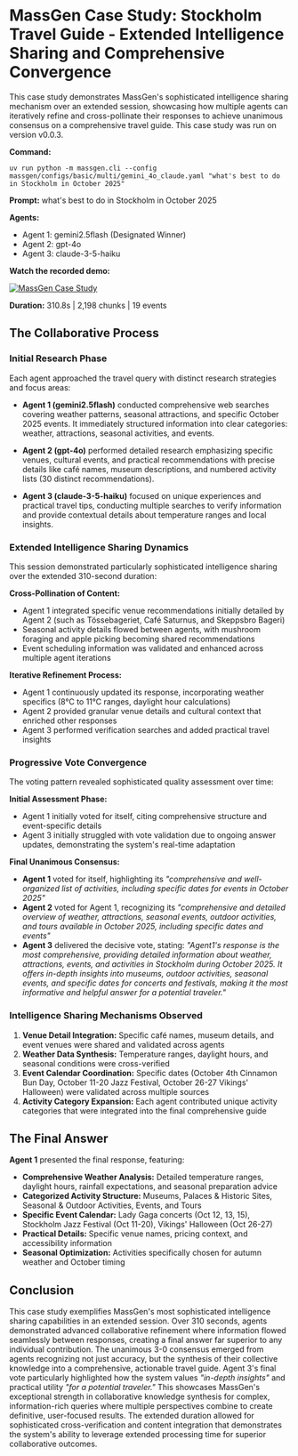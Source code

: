 # MassGen Case Study: Stockholm Travel Guide - Extended Intelligence Sharing and Comprehensive Convergence

This case study demonstrates MassGen's sophisticated intelligence sharing mechanism over an extended session, showcasing how multiple agents can iteratively refine and cross-pollinate their responses to achieve unanimous consensus on a comprehensive travel guide. This case study was run on version v0.0.3.

**Command:**
```
uv run python -m massgen.cli --config massgen/configs/basic/multi/gemini_4o_claude.yaml "what's best to do in Stockholm in October 2025"
```

**Prompt:** what's best to do in Stockholm in October 2025

**Agents:**
* Agent 1: gemini2.5flash (Designated Winner)
* Agent 2: gpt-4o
* Agent 3: claude-3-5-haiku

**Watch the recorded demo:**

[![MassGen Case Study](https://img.youtube.com/vi/SGi9vUk2YAI/0.jpg)](https://www.youtube.com/watch?v=SGi9vUk2YAI)

**Duration:** 310.8s | 2,198 chunks | 19 events

## The Collaborative Process

### Initial Research Phase

Each agent approached the travel query with distinct research strategies and focus areas:

* **Agent 1 (gemini2.5flash)** conducted comprehensive web searches covering weather patterns, seasonal attractions, and specific October 2025 events. It immediately structured information into clear categories: weather, attractions, seasonal activities, and events.

* **Agent 2 (gpt-4o)** performed detailed research emphasizing specific venues, cultural events, and practical recommendations with precise details like café names, museum descriptions, and numbered activity lists (30 distinct recommendations).

* **Agent 3 (claude-3-5-haiku)** focused on unique experiences and practical travel tips, conducting multiple searches to verify information and provide contextual details about temperature ranges and local insights.

### Extended Intelligence Sharing Dynamics

This session demonstrated particularly sophisticated intelligence sharing over the extended 310-second duration:

**Cross-Pollination of Content:**
- Agent 1 integrated specific venue recommendations initially detailed by Agent 2 (such as Tössebageriet, Café Saturnus, and Skeppsbro Bageri)
- Seasonal activity details flowed between agents, with mushroom foraging and apple picking becoming shared recommendations
- Event scheduling information was validated and enhanced across multiple agent iterations

**Iterative Refinement Process:**
- Agent 1 continuously updated its response, incorporating weather specifics (8°C to 11°C ranges, daylight hour calculations)
- Agent 2 provided granular venue details and cultural context that enriched other responses
- Agent 3 performed verification searches and added practical travel insights

### Progressive Vote Convergence

The voting pattern revealed sophisticated quality assessment over time:

**Initial Assessment Phase:**
- Agent 1 initially voted for itself, citing comprehensive structure and event-specific details
- Agent 3 initially struggled with vote validation due to ongoing answer updates, demonstrating the system's real-time adaptation

**Final Unanimous Consensus:**
- **Agent 1** voted for itself, highlighting its *"comprehensive and well-organized list of activities, including specific dates for events in October 2025"*
- **Agent 2** voted for Agent 1, recognizing its *"comprehensive and detailed overview of weather, attractions, seasonal events, outdoor activities, and tours available in October 2025, including specific dates and events"*
- **Agent 3** delivered the decisive vote, stating: *"Agent1's response is the most comprehensive, providing detailed information about weather, attractions, events, and activities in Stockholm during October 2025. It offers in-depth insights into museums, outdoor activities, seasonal events, and specific dates for concerts and festivals, making it the most informative and helpful answer for a potential traveler."*

### Intelligence Sharing Mechanisms Observed

1. **Venue Detail Integration:** Specific café names, museum details, and event venues were shared and validated across agents
2. **Weather Data Synthesis:** Temperature ranges, daylight hours, and seasonal conditions were cross-verified
3. **Event Calendar Coordination:** Specific dates (October 4th Cinnamon Bun Day, October 11-20 Jazz Festival, October 26-27 Vikings' Halloween) were validated across multiple sources
4. **Activity Category Expansion:** Each agent contributed unique activity categories that were integrated into the final comprehensive guide

## The Final Answer

**Agent 1** presented the final response, featuring:

- **Comprehensive Weather Analysis:** Detailed temperature ranges, daylight hours, rainfall expectations, and seasonal preparation advice
- **Categorized Activity Structure:** Museums, Palaces & Historic Sites, Seasonal & Outdoor Activities, Events, and Tours
- **Specific Event Calendar:** Lady Gaga concerts (Oct 12, 13, 15), Stockholm Jazz Festival (Oct 11-20), Vikings' Halloween (Oct 26-27)
- **Practical Details:** Specific venue names, pricing context, and accessibility information
- **Seasonal Optimization:** Activities specifically chosen for autumn weather and October timing

## Conclusion

This case study exemplifies MassGen's most sophisticated intelligence sharing capabilities in an extended session. Over 310 seconds, agents demonstrated advanced collaborative refinement where information flowed seamlessly between responses, creating a final answer far superior to any individual contribution. The unanimous 3-0 consensus emerged from agents recognizing not just accuracy, but the synthesis of their collective knowledge into a comprehensive, actionable travel guide. Agent 3's final vote particularly highlighted how the system values *"in-depth insights"* and practical utility *"for a potential traveler."* This showcases MassGen's exceptional strength in collaborative knowledge synthesis for complex, information-rich queries where multiple perspectives combine to create definitive, user-focused results. The extended duration allowed for sophisticated cross-verification and content integration that demonstrates the system's ability to leverage extended processing time for superior collaborative outcomes.
